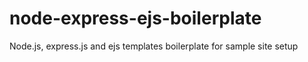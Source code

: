 node-express-ejs-boilerplate
============================

Node.js, express.js and ejs templates boilerplate for sample site setup
